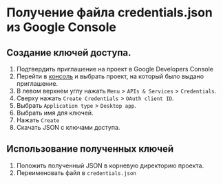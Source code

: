 # Получение файла credentials.json из Google Console

## Создание ключей доступа.
1. Подтвердить приглашение на проект в Google Developers Console
1. Перейти в [консоль](https://console.cloud.google.com/welcome?project=ordersapi-358314) и выбрать проект, на который было выдано приглашение.
1. В левом верхнем углу нажать `Menu` > `APIs & Services` > `Credentials`.
1. Сверху нажать `Create Credentials` > `OAuth client ID`.
1. Выбрать `Application type` > `Desktop app`.
1. Выбрать имя для ключей.
1. Нажать `Create`
1. Скачать JSON с ключами доступа.

## Использование полученных ключей
1. Положить полученный JSON в корневую директорию проекта.
1. Переименовать файл в `credentials.json`
